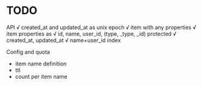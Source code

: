 # TODO

API
√ created_at and updated_at as unix epoch
√ item with any properties
√ item properties as 
  √ id, name, user_id, (type, _type, _id) protected
  √ created_at, updated_at
√ name+user_id index

Config and quota
- item name definition
- ttl
- count per item name

